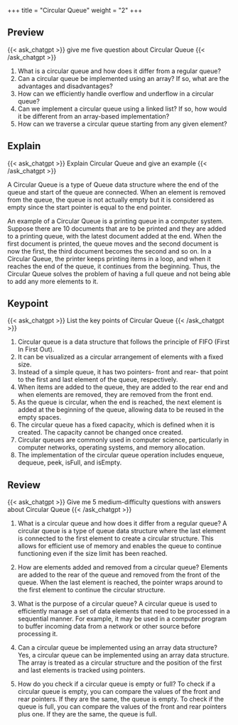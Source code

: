 +++
title = "Circular Queue"
weight = "2"
+++
## Preview
{{< ask_chatgpt >}}
give me five question about Circular Queue
{{< /ask_chatgpt >}}



1. What is a circular queue and how does it differ from a regular queue?
2. Can a circular queue be implemented using an array? If so, what are the advantages and disadvantages?
3. How can we efficiently handle overflow and underflow in a circular queue?
4. Can we implement a circular queue using a linked list? If so, how would it be different from an array-based implementation?
5. How can we traverse a circular queue starting from any given element?   

## Explain
{{< ask_chatgpt >}}
Explain Circular Queue and give an example
{{< /ask_chatgpt >}}



A Circular Queue is a type of Queue data structure where the end of the queue and start of the queue are connected. When an element is removed from the queue, the queue is not actually empty but it is considered as empty since the start pointer is equal to the end pointer.

An example of a Circular Queue is a printing queue in a computer system. Suppose there are 10 documents that are to be printed and they are added to a printing queue, with the latest document added at the end. When the first document is printed, the queue moves and the second document is now the first, the third document becomes the second and so on. In a Circular Queue, the printer keeps printing items in a loop, and when it reaches the end of the queue, it continues from the beginning. Thus, the Circular Queue solves the problem of having a full queue and not being able to add any more elements to it.   

## Keypoint
{{< ask_chatgpt >}}
List the key points of Circular Queue
{{< /ask_chatgpt >}}



1. Circular queue is a data structure that follows the principle of FIFO (First In First Out).
2. It can be visualized as a circular arrangement of elements with a fixed size.
3. Instead of a simple queue, it has two pointers- front and rear- that point to the first and last element of the queue, respectively.
4. When items are added to the queue, they are added to the rear end and when elements are removed, they are removed from the front end.
5. As the queue is circular, when the end is reached, the next element is added at the beginning of the queue, allowing data to be reused in the empty spaces.
6. The circular queue has a fixed capacity, which is defined when it is created. The capacity cannot be changed once created.
7. Circular queues are commonly used in computer science, particularly in computer networks, operating systems, and memory allocation.
8. The implementation of the circular queue operation includes enqueue, dequeue, peek, isFull, and isEmpty.   

## Review
{{< ask_chatgpt >}}
Give me 5 medium-difficulty questions with answers about Circular Queue
{{< /ask_chatgpt >}}



1) What is a circular queue and how does it differ from a regular queue?
A circular queue is a type of queue data structure where the last element is connected to the first element to create a circular structure. This allows for efficient use of memory and enables the queue to continue functioning even if the size limit has been reached.

2) How are elements added and removed from a circular queue?
Elements are added to the rear of the queue and removed from the front of the queue. When the last element is reached, the pointer wraps around to the first element to continue the circular structure.

3) What is the purpose of a circular queue?
A circular queue is used to efficiently manage a set of data elements that need to be processed in a sequential manner. For example, it may be used in a computer program to buffer incoming data from a network or other source before processing it.

4) Can a circular queue be implemented using an array data structure?
Yes, a circular queue can be implemented using an array data structure. The array is treated as a circular structure and the position of the first and last elements is tracked using pointers.

5) How do you check if a circular queue is empty or full?
To check if a circular queue is empty, you can compare the values of the front and rear pointers. If they are the same, the queue is empty. To check if the queue is full, you can compare the values of the front and rear pointers plus one. If they are the same, the queue is full.   

